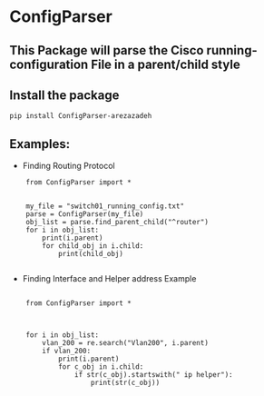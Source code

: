 # ConfigParser
## This Package will parse the Cisco running-configuration File in a parent/child style

## Install the package 

`pip install ConfigParser-arezazadeh`

## Examples:

* Finding Routing Protocol
```
    from ConfigParser import *
    
    
    my_file = "switch01_running_config.txt"
    parse = ConfigParser(my_file)
    obj_list = parse.find_parent_child("^router")
    for i in obj_list:
        print(i.parent)
        for child_obj in i.child:
            print(child_obj)
 
 ```
 * Finding Interface and Helper address Example 
```

    from ConfigParser import *



    for i in obj_list:
        vlan_200 = re.search("Vlan200", i.parent)
        if vlan_200:
            print(i.parent)
            for c_obj in i.child:
                if str(c_obj).startswith(" ip helper"):
                    print(str(c_obj))
```
